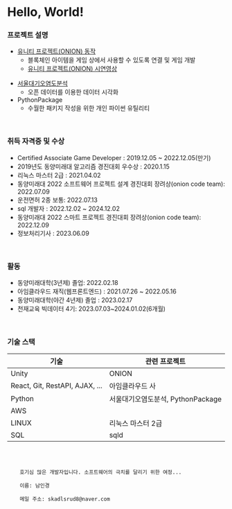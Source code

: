 # Hello, World!

### 프로젝트 설명

- <a href="https://namnamu.github.io/">유니티 프로젝트(ONION) 동작 </a>
  - 블록체인 아이템을 게임 상에서 사용할 수 있도록 연결 및 게임 개발
  - <a href="https://youtu.be/4e2WnCjWdxM">유니티 프로젝트(ONION) 시연영상</a>
<!-- <a href="https://github.com/namnamu/namnamu/blob/main/document/index.md">웹 공부기록</a> -->
- <a href="https://youtu.be/YG9ZDxoyQYY">서울대기오염도분석</a>
  - 오픈 데이터를 이용한 데이터 시각화
- PythonPackage
  - 수월한 패키지 작성을 위한 개인 파이썬 유틸리티

<br>

### 취득 자격증 및 수상
- Certified Associate Game Developer : 2019.12.05 ~ 2022.12.05(만기)
- 2019년도 동양미래대 알고리즘 경진대회 우수상 : 2020.1.15
- 리눅스 마스터 2급 : 2021.04.02
- 동양미래대 2022 소프트웨어 프로젝트 설계 경진대회 장려상(onion code team): 2022.07.09
- 운전면허 2종 보통: 2022.07.13
- sql 개발자 : 2022.12.02 ~ 2024.12.02
- 동양미래대 2022 스마트 프로젝트 경진대회 장려상(onion code team): 2022.12.09
- 정보처리기사 : 2023.06.09
<br>

### 활동
- 동양미래대학(3년제) 졸업: 2022.02.18
- 아임클라우드 재직(웹프론트엔드) : 2021.07.26 ~ 2022.05.16
- 동양미래대학(야간 4년제) 졸업 : 2023.02.17
- 천재교육 빅데이터 4기: 2023.07.03~2024.01.02(6개월)

  
<br/>

### 기술 스택   

|기술|관련 프로젝트|
|---|---|
| Unity | ONION |
|React, Git, RestAPI, AJAX, ... |아임클라우드 사|    
|Python|서울대기오염도분석, PythonPackage |
|AWS||
|LINUX|리눅스 마스터 2급|
|SQL|sqld|


<br/>

```

    호기심 많은 개발자입니다. 소프트웨어의 극치를 달리기 위한 여정...

    이름: 남인경

    메일 주소: skadlsrud8@naver.com


```

<!--
### Hi there 👋

**namnamu/namnamu** is a ✨ _special_ ✨ repository because its `README.md` (this file) appears on your GitHub profile.

Here are some ideas to get you started:

- 🔭 I’m currently working on ...
- 🌱 I’m currently learning ...
- 👯 I’m looking to collaborate on ...
- 🤔 I’m looking for help with ...
- 💬 Ask me about ...
- 📫 How to reach me: ...
- 😄 Pronouns: ...
- ⚡ Fun fact: ...
-->
